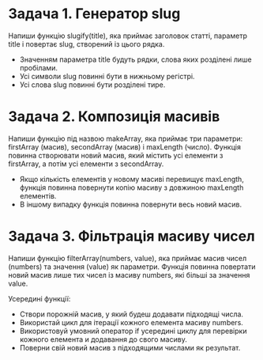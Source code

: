 # Задача 1. Генератор slug

Напиши функцію slugify(title), яка приймає заголовок статті, параметр title і повертає slug, створений із цього рядка.

<ul>
  <li>Значенням параметра title будуть рядки, слова яких розділені лише пробілами.</li>
  <li>Усі символи slug повинні бути в нижньому регістрі.</li>
  <li>Усі слова slug повинні бути розділені тире.</li>
</ul>

# Задача 2. Композиція масивів

Напиши функцію під назвою makeArray, яка приймає три параметри: firstArray (масив), secondArray (масив) і maxLength (число). Функція повинна створювати новий масив, який містить усі елементи з firstArray, а потім усі елементи з secondArray.

<ul>
  <li>Якщо кількість елементів у новому масиві перевищує maxLength, функція повинна повернути копію масиву з довжиною maxLength елементів.</li>
  <li>В іншому випадку функція повинна повернути весь новий масив.</li>
</ul>

# Задача 3. Фільтрація масиву чисел

Напиши функцію filterArray(numbers, value), яка приймає масив чисел (numbers) та значення (value) як параметри. Функція повинна повертати новий масив лише тих чисел із масиву numbers, які більші за значення value.

Усередині функції:

<ul>
  <li>Створи порожній масив, у який будеш додавати підходящі числа.</li>
  <li>Використай цикл для ітерації кожного елемента масиву numbers.</li>
  <li>Використовуй умовний оператор if усередині циклу для перевірки кожного елемента и додавання до свого масиву.</li>
  <li>Поверни свій новий масив з підходящими числами як результат.</li>
</ul>
